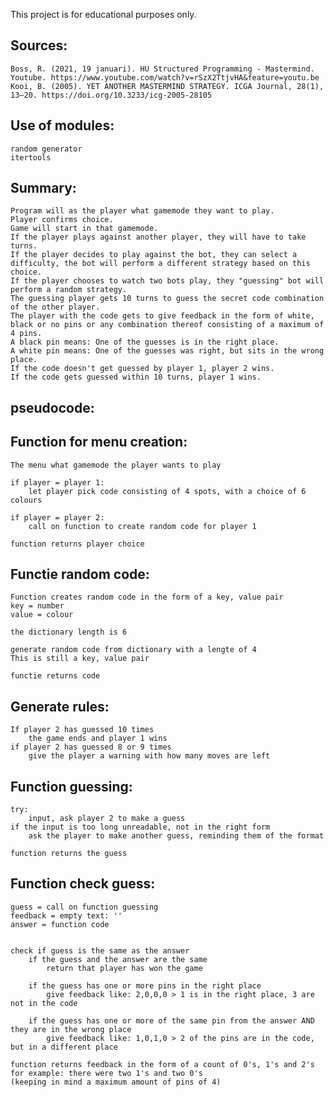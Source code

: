 This project is for educational purposes only.


## Sources:
    Boss, R. (2021, 19 januari). HU Structured Programming - Mastermind. Youtube. https://www.youtube.com/watch?v=rSzX2TtjvHA&feature=youtu.be
    Kooi, B. (2005). YET ANOTHER MASTERMIND STRATEGY. ICGA Journal, 28(1), 13–20. https://doi.org/10.3233/icg-2005-28105
        

## Use of modules:
    random generator
    itertools


## Summary:
    Program will as the player what gamemode they want to play.
    Player confirms choice.
    Game will start in that gamemode.
    If the player plays against another player, they will have to take turns.
    If the player decides to play against the bot, they can select a difficulty, the bot will perform a different strategy based on this choice.
    If the player chooses to watch two bots play, they "guessing" bot will perform a random strategy.
    The guessing player gets 10 turns to guess the secret code combination of the other player.
    The player with the code gets to give feedback in the form of white, black or no pins or any combination thereof consisting of a maximum of 4 pins.
    A black pin means: One of the guesses is in the right place.
    A white pin means: One of the guesses was right, but sits in the wrong place.
    If the code doesn't get guessed by player 1, player 2 wins.
    If the code gets guessed within 10 turns, player 1 wins.


## pseudocode:
## Function for menu creation:
    The menu what gamemode the player wants to play
    
    if player = player 1:
        let player pick code consisting of 4 spots, with a choice of 6 colours

    if player = player 2:
        call on function to create random code for player 1

    function returns player choice
    

## Functie random code:
    Function creates random code in the form of a key, value pair
    key = number
    value = colour
    
    the dictionary length is 6

    generate random code from dictionary with a lengte of 4
    This is still a key, value pair

    functie returns code
    

## Generate rules:
    If player 2 has guessed 10 times
        the game ends and player 1 wins
    if player 2 has guessed 8 or 9 times
        give the player a warning with how many moves are left



## Function guessing:
    try:
        input, ask player 2 to make a guess
    if the input is too long unreadable, not in the right form
        ask the player to make another guess, reminding them of the format

    function returns the guess


## Function check guess:
    guess = call on function guessing
    feedback = empty text: ''
    answer = function code


    check if guess is the same as the answer
        if the guess and the answer are the same
            return that player has won the game

        if the guess has one or more pins in the right place
            give feedback like: 2,0,0,0 > 1 is in the right place, 3 are not in the code

        if the guess has one or more of the same pin from the answer AND they are in the wrong place
            give feedback like: 1,0,1,0 > 2 of the pins are in the code, but in a different place

    function returns feedback in the form of a count of 0's, 1's and 2's
    for example: there were two 1's and two 0's    
    (keeping in mind a maximum amount of pins of 4)
